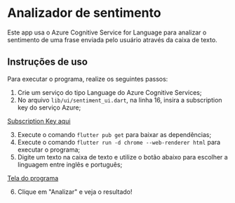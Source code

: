 # Analizador de sentimento

Este app usa o Azure Cognitive Service for Language para analizar o sentimento
de uma frase enviada pelo usuário através da caixa de texto.

## Instruções de uso

Para executar o programa, realize os seguintes passos:

1. Crie um serviço do tipo Language do Azure Cognitive Services;
2. No arquivo `lib/ui/sentiment_ui.dart`, na linha 16, insira a subscription
key do serviço Azure;


[Subscription Key aqui](/doc/sub_key.png)


3. Execute o comando `flutter pub get` para baixar as dependências;
4. Execute o comando `flutter run -d chrome --web-renderer html` para executar
o programa;
5. Digite um texto na caixa de texto e utilize o botão abaixo para escolher a
linguagem entre inglês e português;


[Tela do programa](/doc/screenshot.png)


6. Clique em "Analizar" e veja o resultado!
